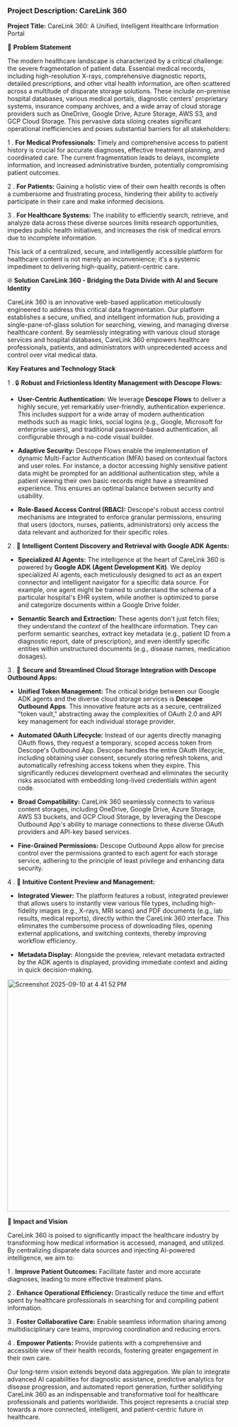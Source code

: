 ### **Project Description: CareLink 360**

**Project Title:** CareLink 360: A Unified, Intelligent Healthcare Information Portal 

🏥 **Problem Statement**

The modern healthcare landscape is characterized by a critical challenge: the severe fragmentation of patient data. Essential medical records, including high-resolution X-rays, comprehensive diagnostic reports, detailed prescriptions, and other vital health information, are often scattered across a multitude of disparate storage solutions. These include on-premise hospital databases, various medical portals, diagnostic centers' proprietary systems, insurance company archives, and a wide array of cloud storage providers such as OneDrive, Google Drive, Azure Storage, AWS S3, and GCP Cloud Storage. This pervasive data siloing creates significant operational inefficiencies and poses substantial barriers for all stakeholders:

1 . **For Medical Professionals:** 
Timely and comprehensive access to patient history is crucial for accurate diagnoses, effective treatment planning, and coordinated care. The current fragmentation leads to delays, incomplete information, and increased administrative burden, potentially compromising patient outcomes.

2 . **For Patients:** 
Gaining a holistic view of their own health records is often a cumbersome and frustrating process, hindering their ability to actively participate in their care and make informed decisions.

3 . **For Healthcare Systems:** 
The inability to efficiently search, retrieve, and analyze data across these diverse sources limits research opportunities, impedes public health initiatives, and increases the risk of medical errors due to incomplete information.

This lack of a centralized, secure, and intelligently accessible platform for healthcare content is not merely an inconvenience; it's a systemic impediment to delivering high-quality, patient-centric care. 

🌐 **Solution CareLink 360 - Bridging the Data Divide with AI and Secure Identity**

CareLink 360 is an innovative web-based application meticulously engineered to address this critical data fragmentation. Our platform establishes a secure, unified, and intelligent information hub, providing a single-pane-of-glass solution for searching, viewing, and managing diverse healthcare content. By seamlessly integrating with various cloud storage services and hospital databases, CareLink 360 empowers healthcare professionals, patients, and administrators with unprecedented access and control over vital medical data. 

**Key Features and Technology Stack**

1 . 🔒 **Robust and Frictionless Identity Management with Descope Flows:**
  * **User-Centric Authentication:** We leverage **Descope Flows** to deliver a highly secure, yet remarkably user-friendly, authentication experience. This includes support for a wide array of modern authentication methods such as magic links, social logins (e.g., Google, Microsoft for enterprise users), and traditional password-based authentication, all configurable through a no-code visual builder.

  * **Adaptive Security:** Descope Flows enable the implementation of dynamic Multi-Factor Authentication (MFA) based on contextual factors and user roles. For instance, a doctor accessing highly sensitive patient data might be prompted for an additional authentication step, while a patient viewing their own basic records might have a streamlined experience. This ensures an optimal balance between security and usability. 

  * **Role-Based Access Control (RBAC):** Descope's robust access control mechanisms are integrated to enforce granular permissions, ensuring that users (doctors, nurses, patients, administrators) only access the data relevant and authorized for their specific roles. 

2 . 🤖 **Intelligent Content Discovery and Retrieval with Google ADK Agents:**
  * **Specialized AI Agents:** The intelligence at the heart of CareLink 360 is powered by **Google ADK (Agent Development Kit)**. We deploy specialized AI agents, each meticulously designed to act as an expert connector and intelligent navigator for a specific data source. For example, one agent might be trained to understand the schema of a particular hospital's EHR system, while another is optimized to parse and categorize documents within a Google Drive folder. 

  * **Semantic Search and Extraction:** These agents don't just fetch files; they understand the *context* of the healthcare information. They can perform semantic searches, extract key metadata (e.g., patient ID from a diagnostic report, date of prescription), and even identify specific entities within unstructured documents (e.g., disease names, medication dosages).

3 . 🔑 **Secure and Streamlined Cloud Storage Integration with Descope Outbound Apps:**
  * **Unified Token Management:** The critical bridge between our Google ADK agents and the diverse cloud storage services is **Descope Outbound Apps**. This innovative feature acts as a secure, centralized "token vault," abstracting away the complexities of OAuth 2.0 and API key management for each individual storage provider.

  * **Automated OAuth Lifecycle:** Instead of our agents directly managing OAuth flows, they request a temporary, scoped access token from Descope's Outbound App. Descope handles the entire OAuth lifecycle, including obtaining user consent, securely storing refresh tokens, and automatically refreshing access tokens when they expire. This significantly reduces development overhead and eliminates the security risks associated with embedding long-lived credentials within agent code. 

  * **Broad Compatibility:** CareLink 360 seamlessly connects to various content storages, including OneDrive, Google Drive, Azure Storage, AWS S3 buckets, and GCP Cloud Storage, by leveraging the Descope Outbound App's ability to manage connections to these diverse OAuth providers and API-key based services.

  * **Fine-Grained Permissions:** Descope Outbound Apps allow for precise control over the permissions granted to each agent for each storage service, adhering to the principle of least privilege and enhancing data security.

4 . 📄 **Intuitive Content Preview and Management:**
  * **Integrated Viewer:** The platform features a robust, integrated previewer that allows users to instantly view various file types, including high-fidelity images (e.g., X-rays, MRI scans) and PDF documents (e.g., lab results, medical reports), directly within the CareLink 360 interface. This eliminates the cumbersome process of downloading files, opening external applications, and switching contexts, thereby improving workflow efficiency. 

  * **Metadata Display:** Alongside the preview, relevant metadata extracted by the ADK agents is displayed, providing immediate context and aiding in quick decision-making.
  
<img width="1019" height="523" alt="Screenshot 2025-09-10 at 4 41 52 PM" src="https://github.com/user-attachments/assets/006395f2-c147-48ae-83e0-ce5aa88abc7c" />

🌟 **Impact and Vision**

CareLink 360 is poised to significantly impact the healthcare industry by transforming how medical information is accessed, managed, and utilized. By centralizing disparate data sources and injecting AI-powered intelligence, we aim to:

1 .   **Improve Patient Outcomes:** 
Facilitate faster and more accurate diagnoses, leading to more effective treatment plans.

2 .   **Enhance Operational Efficiency:** 
Drastically reduce the time and effort spent by healthcare professionals in searching for and compiling patient information.

3 .   **Foster Collaborative Care:** 
Enable seamless information sharing among multidisciplinary care teams, improving coordination and reducing errors.

4 .   **Empower Patients:** 
Provide patients with a comprehensive and accessible view of their health records, fostering greater engagement in their own care.

Our long-term vision extends beyond data aggregation. We plan to integrate advanced AI capabilities for diagnostic assistance, predictive analytics for disease progression, and automated report generation, further solidifying CareLink 360 as an indispensable and transformative tool for healthcare professionals and patients worldwide. This project represents a crucial step towards a more connected, intelligent, and patient-centric future in healthcare.
